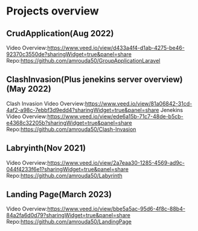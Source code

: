 # Projects overview

## CrudApplication(Aug 2022)

Video Overview:https://www.veed.io/view/d433a4f4-d1ab-4275-be46-92370c3550de?sharingWidget=true&panel=share
Repo:https://github.com/amrouda50/GroupApplicationLaravel

## ClashInvasion(Plus jenekins server overview)(May 2022)

Clash Invasion Video Overview:https://www.veed.io/view/81a06842-31cd-4af2-a98c-7ebbf3d9edd4?sharingWidget=true&panel=share
Jenekins Video Overview:https://www.veed.io/view/ede6a15b-71c7-48de-b5cb-e4368c32205b?sharingWidget=true&panel=share
Repo:https://github.com/amrouda50/Clash-Invasion

## Labryinth(Nov 2021)

Video Overview:https://www.veed.io/view/2a7eaa30-1285-4569-ad9c-044f4233f6e1?sharingWidget=true&panel=share
Repo:https://github.com/amrouda50/Labyrinth

## Landing Page(March 2023)
Video Overview:https://www.veed.io/view/bbe5a5ac-95d6-4f8c-88b4-84a2fa6d0d79?sharingWidget=true&panel=share
Repo:https://github.com/amrouda50/LandingPage




